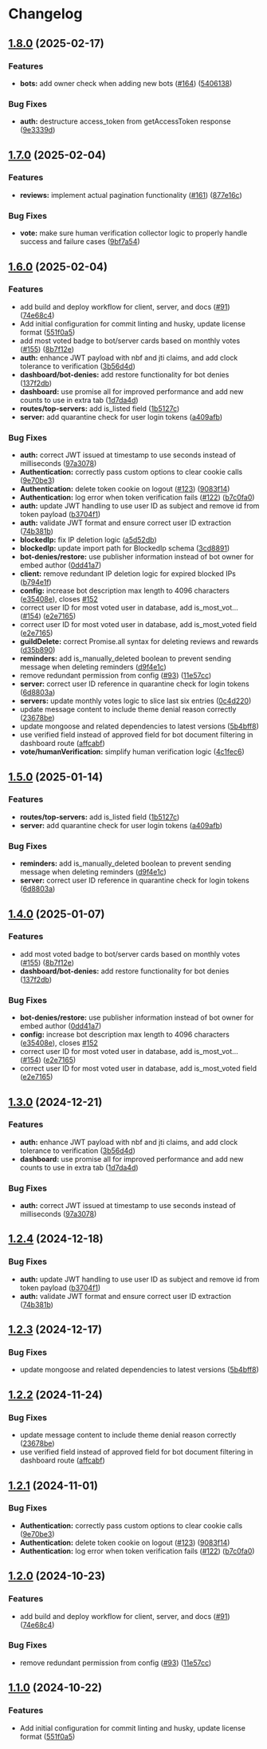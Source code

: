 # Changelog

## [1.8.0](https://github.com/discordplace/discord.place/compare/server@v1.7.0...server@v1.8.0) (2025-02-17)


### Features

* **bots:** add owner check when adding new bots ([#164](https://github.com/discordplace/discord.place/issues/164)) ([5406138](https://github.com/discordplace/discord.place/commit/54061388a9c7ad5232bb6f8b8604c7c5482ebf13))


### Bug Fixes

* **auth:** destructure access_token from getAccessToken response ([9e3339d](https://github.com/discordplace/discord.place/commit/9e3339d349e4f4edeb1f31a9ac67b99b79b1006e))

## [1.7.0](https://github.com/discordplace/discord.place/compare/server@v1.6.0...server@v1.7.0) (2025-02-04)


### Features

* **reviews:** implement actual pagination functionality ([#161](https://github.com/discordplace/discord.place/issues/161)) ([877e16c](https://github.com/discordplace/discord.place/commit/877e16cec5ee64d33003a6920f1919c2db33fe45))


### Bug Fixes

* **vote:** make sure human verification collector logic to properly handle success and failure cases ([9bf7a54](https://github.com/discordplace/discord.place/commit/9bf7a542898444b5af4890a06d68c6a90ed6bb77))

## [1.6.0](https://github.com/discordplace/discord.place/compare/server-v1.5.0...server@v1.6.0) (2025-02-04)


### Features

* add build and deploy workflow for client, server, and docs ([#91](https://github.com/discordplace/discord.place/issues/91)) ([74e68c4](https://github.com/discordplace/discord.place/commit/74e68c410d905a6f5ab08625eab9737adc56a477))
* Add initial configuration for commit linting and husky, update license format ([551f0a5](https://github.com/discordplace/discord.place/commit/551f0a5256b924ce2d6baed9bd475db11d1cacb6))
* add most voted badge to bot/server cards based on monthly votes ([#155](https://github.com/discordplace/discord.place/issues/155)) ([8b7f12e](https://github.com/discordplace/discord.place/commit/8b7f12e31e68f3fd4e131d5f3e25bb5379f59abd))
* **auth:** enhance JWT payload with nbf and jti claims, and add clock tolerance to verification ([3b56d4d](https://github.com/discordplace/discord.place/commit/3b56d4d353ae25fc561ea4354859151ecafc2860))
* **dashboard/bot-denies:** add restore functionality for bot denies ([137f2db](https://github.com/discordplace/discord.place/commit/137f2dba5faccedf23e3616b4d00963c9c8e26b0))
* **dashboard:** use promise all for improved performance and add new counts to use in extra tab ([1d7da4d](https://github.com/discordplace/discord.place/commit/1d7da4d1e94f7e6f9c9d91266328d99daa7dd66f))
* **routes/top-servers:** add is_listed field ([1b5127c](https://github.com/discordplace/discord.place/commit/1b5127c5e6c9169bbca76852104c7518bea1bba3))
* **server:** add quarantine check for user login tokens ([a409afb](https://github.com/discordplace/discord.place/commit/a409afba5027b831b7c08d477476f4b9ae954dd0))


### Bug Fixes

* **auth:** correct JWT issued at timestamp to use seconds instead of milliseconds ([97a3078](https://github.com/discordplace/discord.place/commit/97a30784dae143b9c7c5a87cd094ad7c08017b59))
* **Authentication:** correctly pass custom options to clear cookie calls ([9e70be3](https://github.com/discordplace/discord.place/commit/9e70be39fa2cc57a2baabdde2610d1fc12cd2471))
* **Authentication:** delete token cookie on logout ([#123](https://github.com/discordplace/discord.place/issues/123)) ([9083f14](https://github.com/discordplace/discord.place/commit/9083f14e90a45b9d5240d92feb353c330dfad5ed))
* **Authentication:** log error when token verification fails ([#122](https://github.com/discordplace/discord.place/issues/122)) ([b7c0fa0](https://github.com/discordplace/discord.place/commit/b7c0fa000c89223a04e6d3aef0fa5bd06d0ea1c8))
* **auth:** update JWT handling to use user ID as subject and remove id from token payload ([b3704f1](https://github.com/discordplace/discord.place/commit/b3704f1b403a3274208450df6c30a73ee4d1578f))
* **auth:** validate JWT format and ensure correct user ID extraction ([74b381b](https://github.com/discordplace/discord.place/commit/74b381b72d5663e81a333fff2c4e735c4a60d6fe))
* **blockedIp:** fix IP deletion logic ([a5d52db](https://github.com/discordplace/discord.place/commit/a5d52dbe83e3acb84cccec3d4cda55ee18da9f02))
* **blockedIp:** update import path for BlockedIp schema ([3cd8891](https://github.com/discordplace/discord.place/commit/3cd8891aed69bd61aaff473592cdf88930371a0f))
* **bot-denies/restore:** use publisher information instead of bot owner for embed author ([0dd41a7](https://github.com/discordplace/discord.place/commit/0dd41a75f407321aaab63986697012f4e5595c60))
* **client:** remove redundant IP deletion logic for expired blocked IPs ([b794e1f](https://github.com/discordplace/discord.place/commit/b794e1f92fbab9ae26ce12ff66f47e8271b004ee))
* **config:** increase bot description max length to 4096 characters ([e35408e](https://github.com/discordplace/discord.place/commit/e35408e32da036026be868b17e9b469d2955f9f2)), closes [#152](https://github.com/discordplace/discord.place/issues/152)
* correct user ID for most voted user in database, add is_most_vot… ([#154](https://github.com/discordplace/discord.place/issues/154)) ([e2e7165](https://github.com/discordplace/discord.place/commit/e2e7165bf1ddad3d590e4163d3d148142a8858cf))
* correct user ID for most voted user in database, add is_most_voted field ([e2e7165](https://github.com/discordplace/discord.place/commit/e2e7165bf1ddad3d590e4163d3d148142a8858cf))
* **guildDelete:** correct Promise.all syntax for deleting reviews and rewards ([d35b890](https://github.com/discordplace/discord.place/commit/d35b890f4c920a6cc260af2b853b90d622337494))
* **reminders:** add is_manually_deleted boolean to prevent sending message when deleting reminders ([d9f4e1c](https://github.com/discordplace/discord.place/commit/d9f4e1c9161e72698ff7ec0726049cb4612d4fd1))
* remove redundant permission from config ([#93](https://github.com/discordplace/discord.place/issues/93)) ([11e57cc](https://github.com/discordplace/discord.place/commit/11e57cce31dc9024b627e792272c3f4bd4b543a6))
* **server:** correct user ID reference in quarantine check for login tokens ([6d8803a](https://github.com/discordplace/discord.place/commit/6d8803a9198b2e879b6dbe22708f0969bd916163))
* **servers:** update monthly votes logic to slice last six entries ([0c4d220](https://github.com/discordplace/discord.place/commit/0c4d220044068069197616b55a7dd17454f1e44f))
* update message content to include theme denial reason correctly ([23678be](https://github.com/discordplace/discord.place/commit/23678be4c77bf043157f1717e5e42fbbb1b54437))
* update mongoose and related dependencies to latest versions ([5b4bff8](https://github.com/discordplace/discord.place/commit/5b4bff8fa2d81ad2917793d54dbfdcbc7ac08651))
* use verified field instead of approved field for bot document filtering in dashboard route ([affcabf](https://github.com/discordplace/discord.place/commit/affcabfe5f3e9278b60773ee2137d5507eecf97f))
* **vote/humanVerification:** simplify human verification logic ([4c1fec6](https://github.com/discordplace/discord.place/commit/4c1fec6cf60c7a46919f19283f6d88916f0d697d))

## [1.5.0](https://github.com/discordplace/discord.place/compare/server@v1.4.0...server@v1.5.0) (2025-01-14)


### Features

* **routes/top-servers:** add is_listed field ([1b5127c](https://github.com/discordplace/discord.place/commit/1b5127c5e6c9169bbca76852104c7518bea1bba3))
* **server:** add quarantine check for user login tokens ([a409afb](https://github.com/discordplace/discord.place/commit/a409afba5027b831b7c08d477476f4b9ae954dd0))


### Bug Fixes

* **reminders:** add is_manually_deleted boolean to prevent sending message when deleting reminders ([d9f4e1c](https://github.com/discordplace/discord.place/commit/d9f4e1c9161e72698ff7ec0726049cb4612d4fd1))
* **server:** correct user ID reference in quarantine check for login tokens ([6d8803a](https://github.com/discordplace/discord.place/commit/6d8803a9198b2e879b6dbe22708f0969bd916163))

## [1.4.0](https://github.com/discordplace/discord.place/compare/server@v1.3.0...server@v1.4.0) (2025-01-07)


### Features

* add most voted badge to bot/server cards based on monthly votes ([#155](https://github.com/discordplace/discord.place/issues/155)) ([8b7f12e](https://github.com/discordplace/discord.place/commit/8b7f12e31e68f3fd4e131d5f3e25bb5379f59abd))
* **dashboard/bot-denies:** add restore functionality for bot denies ([137f2db](https://github.com/discordplace/discord.place/commit/137f2dba5faccedf23e3616b4d00963c9c8e26b0))


### Bug Fixes

* **bot-denies/restore:** use publisher information instead of bot owner for embed author ([0dd41a7](https://github.com/discordplace/discord.place/commit/0dd41a75f407321aaab63986697012f4e5595c60))
* **config:** increase bot description max length to 4096 characters ([e35408e](https://github.com/discordplace/discord.place/commit/e35408e32da036026be868b17e9b469d2955f9f2)), closes [#152](https://github.com/discordplace/discord.place/issues/152)
* correct user ID for most voted user in database, add is_most_vot… ([#154](https://github.com/discordplace/discord.place/issues/154)) ([e2e7165](https://github.com/discordplace/discord.place/commit/e2e7165bf1ddad3d590e4163d3d148142a8858cf))
* correct user ID for most voted user in database, add is_most_voted field ([e2e7165](https://github.com/discordplace/discord.place/commit/e2e7165bf1ddad3d590e4163d3d148142a8858cf))

## [1.3.0](https://github.com/discordplace/discord.place/compare/server@v1.2.4...server@v1.3.0) (2024-12-21)


### Features

* **auth:** enhance JWT payload with nbf and jti claims, and add clock tolerance to verification ([3b56d4d](https://github.com/discordplace/discord.place/commit/3b56d4d353ae25fc561ea4354859151ecafc2860))
* **dashboard:** use promise all for improved performance and add new counts to use in extra tab ([1d7da4d](https://github.com/discordplace/discord.place/commit/1d7da4d1e94f7e6f9c9d91266328d99daa7dd66f))


### Bug Fixes

* **auth:** correct JWT issued at timestamp to use seconds instead of milliseconds ([97a3078](https://github.com/discordplace/discord.place/commit/97a30784dae143b9c7c5a87cd094ad7c08017b59))

## [1.2.4](https://github.com/discordplace/discord.place/compare/server@v1.2.3...server@v1.2.4) (2024-12-18)


### Bug Fixes

* **auth:** update JWT handling to use user ID as subject and remove id from token payload ([b3704f1](https://github.com/discordplace/discord.place/commit/b3704f1b403a3274208450df6c30a73ee4d1578f))
* **auth:** validate JWT format and ensure correct user ID extraction ([74b381b](https://github.com/discordplace/discord.place/commit/74b381b72d5663e81a333fff2c4e735c4a60d6fe))

## [1.2.3](https://github.com/discordplace/discord.place/compare/server@v1.2.2...server@v1.2.3) (2024-12-17)


### Bug Fixes

* update mongoose and related dependencies to latest versions ([5b4bff8](https://github.com/discordplace/discord.place/commit/5b4bff8fa2d81ad2917793d54dbfdcbc7ac08651))

## [1.2.2](https://github.com/discordplace/discord.place/compare/server@v1.2.1...server@v1.2.2) (2024-11-24)


### Bug Fixes

* update message content to include theme denial reason correctly ([23678be](https://github.com/discordplace/discord.place/commit/23678be4c77bf043157f1717e5e42fbbb1b54437))
* use verified field instead of approved field for bot document filtering in dashboard route ([affcabf](https://github.com/discordplace/discord.place/commit/affcabfe5f3e9278b60773ee2137d5507eecf97f))

## [1.2.1](https://github.com/discordplace/discord.place/compare/server@v1.2.0...server@v1.2.1) (2024-11-01)


### Bug Fixes

* **Authentication:** correctly pass custom options to clear cookie calls ([9e70be3](https://github.com/discordplace/discord.place/commit/9e70be39fa2cc57a2baabdde2610d1fc12cd2471))
* **Authentication:** delete token cookie on logout ([#123](https://github.com/discordplace/discord.place/issues/123)) ([9083f14](https://github.com/discordplace/discord.place/commit/9083f14e90a45b9d5240d92feb353c330dfad5ed))
* **Authentication:** log error when token verification fails ([#122](https://github.com/discordplace/discord.place/issues/122)) ([b7c0fa0](https://github.com/discordplace/discord.place/commit/b7c0fa000c89223a04e6d3aef0fa5bd06d0ea1c8))

## [1.2.0](https://github.com/discordplace/discord.place/compare/server@v1.1.0...server@v1.2.0) (2024-10-23)


### Features

* add build and deploy workflow for client, server, and docs ([#91](https://github.com/discordplace/discord.place/issues/91)) ([74e68c4](https://github.com/discordplace/discord.place/commit/74e68c410d905a6f5ab08625eab9737adc56a477))


### Bug Fixes

* remove redundant permission from config ([#93](https://github.com/discordplace/discord.place/issues/93)) ([11e57cc](https://github.com/discordplace/discord.place/commit/11e57cce31dc9024b627e792272c3f4bd4b543a6))

## [1.1.0](https://github.com/discordplace/discord.place/compare/server-v1.0.0...server@v1.1.0) (2024-10-22)


### Features

* Add initial configuration for commit linting and husky, update license format ([551f0a5](https://github.com/discordplace/discord.place/commit/551f0a5256b924ce2d6baed9bd475db11d1cacb6))

